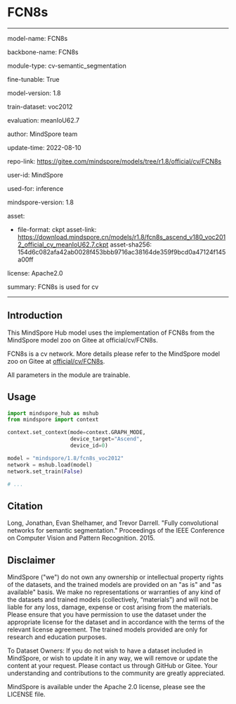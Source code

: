 # FCN8s

---

model-name: FCN8s

backbone-name: FCN8s

module-type: cv-semantic_segmentation

fine-tunable: True

model-version: 1.8

train-dataset: voc2012

evaluation: meanIoU62.7

author: MindSpore team

update-time: 2022-08-10

repo-link: <https://gitee.com/mindspore/models/tree/r1.8/official/cv/FCN8s>

user-id: MindSpore

used-for: inference

mindspore-version: 1.8

asset:

-
    file-format: ckpt
    asset-link: <https://download.mindspore.cn/models/r1.8/fcn8s_ascend_v180_voc2012_official_cv_meanIoU62.7.ckpt>
    asset-sha256: 154d6c082afa42ab0028f453bbb9716ac38164de359f9bcd0a47124f145a00ff

license: Apache2.0

summary: FCN8s is used for cv

---

## Introduction

This MindSpore Hub model uses the implementation of FCN8s from the MindSpore model zoo on Gitee at official/cv/FCN8s.

FCN8s is a cv network. More details please refer to the MindSpore model zoo on Gitee at [official/cv/FCN8s](https://gitee.com/mindspore/models/blob/r1.8/official/cv/FCN8s/README.md).

All parameters in the module are trainable.

## Usage

```python
import mindspore_hub as mshub
from mindspore import context

context.set_context(mode=context.GRAPH_MODE,
                    device_target="Ascend",
                    device_id=0)

model = "mindspore/1.8/fcn8s_voc2012"
network = mshub.load(model)
network.set_train(False)

# ...
```

## Citation

Long, Jonathan, Evan Shelhamer, and Trevor Darrell. "Fully convolutional networks for semantic segmentation." Proceedings of the IEEE Conference on Computer Vision and Pattern Recognition. 2015.

## Disclaimer

MindSpore ("we") do not own any ownership or intellectual property rights of the datasets, and the trained models are provided on an "as is" and "as available" basis. We make no representations or warranties of any kind of the datasets and trained models (collectively, “materials”) and will not be liable for any loss, damage, expense or cost arising from the materials. Please ensure that you have permission to use the dataset under the appropriate license for the dataset and in accordance with the terms of the relevant license agreement. The trained models provided are only for research and education purposes.

To Dataset Owners: If you do not wish to have a dataset included in MindSpore, or wish to update it in any way, we will remove or update the content at your request. Please contact us through GitHub or Gitee. Your understanding and contributions to the community are greatly appreciated.

MindSpore is available under the Apache 2.0 license, please see the LICENSE file.
